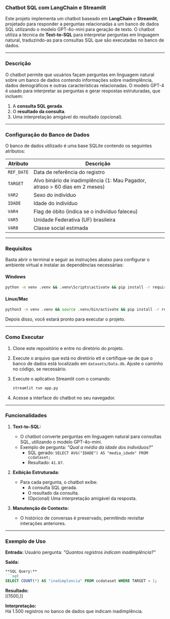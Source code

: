 ### Chatbot SQL com LangChain e Streamlit

Este projeto implementa um chatbot baseado em **LangChain** e **Streamlit**, projetado para responder a perguntas relacionadas a um banco de dados SQL utilizando o modelo GPT-4o-mini para geração de texto. O chatbot utiliza a técnica de **Text-to-SQL** para interpretar perguntas em linguagem natural, traduzindo-as para consultas SQL que são executadas no banco de dados.

---

### **Descrição**

O chatbot permite que usuários façam perguntas em linguagem natural sobre um banco de dados contendo informações sobre inadimplência, dados demográficos e outras características relacionadas. O modelo GPT-4 é usado para interpretar as perguntas e gerar respostas estruturadas, que incluem:

1. A **consulta SQL gerada**.
2. O **resultado da consulta**.
3. Uma interpretação amigável do resultado (opcional).

---

### **Configuração do Banco de Dados**

O banco de dados utilizado é uma base SQLite contendo os seguintes atributos:

| Atributo      | Descrição                                                                 |
|---------------|---------------------------------------------------------------------------|
| `REF_DATE`    | Data de referência do registro                                           |
| `TARGET`      | Alvo binário de inadimplência (1: Mau Pagador, atraso > 60 dias em 2 meses) |
| `VAR2`        | Sexo do indivíduo                                                        |
| `IDADE`       | Idade do indivíduo                                                       |
| `VAR4`        | Flag de óbito (indica se o indivíduo faleceu)                            |
| `VAR5`        | Unidade Federativa (UF) brasileira                                       |
| `VAR8`        | Classe social estimada                                                   |

---

### **Requisitos**

Basta abrir o terminal e seguir as instruções abaixo para configurar o ambiente virtual e instalar as dependências necessárias:

#### **Windows**
```bash
python -m venv .venv && .venv\Scripts\activate && pip install -r requirements.txt
```

#### **Linux/Mac**
```bash
python3 -m venv .venv && source .venv/bin/activate && pip install -r requirements.txt
```

Depois disso, você estará pronto para executar o projeto.

---

### **Como Executar**

1. Clone este repositório e entre no diretório do projeto.
2. Execute o arquivo que está no diretório etl e certifique-se de que o banco de dados está localizado em `datasets/Data.db`. Ajuste o caminho no código, se necessário.
3. Execute o aplicativo Streamlit com o comando:

   ```bash
   streamlit run app.py
   ```

4. Acesse a interface do chatbot no seu navegador.

---

### **Funcionalidades**

1. **Text-to-SQL:**
   - O chatbot converte perguntas em linguagem natural para consultas SQL, utilizando o modelo GPT-4o-mini.
   - Exemplo de pergunta: *"Qual a média da idade dos indivíduos?"*
     - SQL gerado: `SELECT AVG("IDADE") AS "media_idade" FROM ccdataset;`
     - Resultado: `41.87`.

2. **Exibição Estruturada:**
   - Para cada pergunta, o chatbot exibe:
     - A consulta SQL gerada.
     - O resultado da consulta.
     - (Opcional) Uma interpretação amigável da resposta.

3. **Manutenção de Contexto:**
   - O histórico de conversas é preservado, permitindo revisitar interações anteriores.

---

### **Exemplo de Uso**

**Entrada:**
Usuário pergunta: *"Quantos registros indicam inadimplência?"*

**Saída:**
```markdown
**SQL Query:**  
```sql
SELECT COUNT(*) AS "inadimplencia" FROM ccdataset WHERE TARGET = 1;
```

**Resultado:**  
[(1500,)]

**Interpretação:**  
Há 1.500 registros no banco de dados que indicam inadimplência.
```
